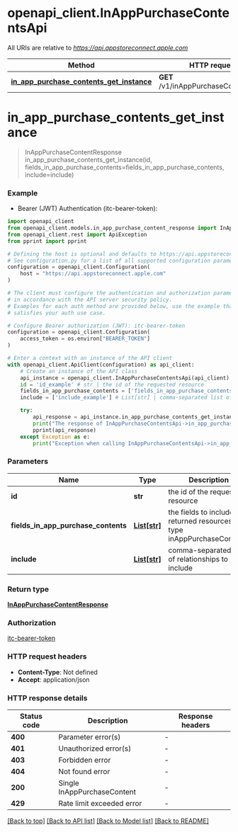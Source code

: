 # openapi_client.InAppPurchaseContentsApi

All URIs are relative to *https://api.appstoreconnect.apple.com*

Method | HTTP request | Description
------------- | ------------- | -------------
[**in_app_purchase_contents_get_instance**](InAppPurchaseContentsApi.md#in_app_purchase_contents_get_instance) | **GET** /v1/inAppPurchaseContents/{id} | 


# **in_app_purchase_contents_get_instance**
> InAppPurchaseContentResponse in_app_purchase_contents_get_instance(id, fields_in_app_purchase_contents=fields_in_app_purchase_contents, include=include)

### Example

* Bearer (JWT) Authentication (itc-bearer-token):

```python
import openapi_client
from openapi_client.models.in_app_purchase_content_response import InAppPurchaseContentResponse
from openapi_client.rest import ApiException
from pprint import pprint

# Defining the host is optional and defaults to https://api.appstoreconnect.apple.com
# See configuration.py for a list of all supported configuration parameters.
configuration = openapi_client.Configuration(
    host = "https://api.appstoreconnect.apple.com"
)

# The client must configure the authentication and authorization parameters
# in accordance with the API server security policy.
# Examples for each auth method are provided below, use the example that
# satisfies your auth use case.

# Configure Bearer authorization (JWT): itc-bearer-token
configuration = openapi_client.Configuration(
    access_token = os.environ["BEARER_TOKEN"]
)

# Enter a context with an instance of the API client
with openapi_client.ApiClient(configuration) as api_client:
    # Create an instance of the API class
    api_instance = openapi_client.InAppPurchaseContentsApi(api_client)
    id = 'id_example' # str | the id of the requested resource
    fields_in_app_purchase_contents = ['fields_in_app_purchase_contents_example'] # List[str] | the fields to include for returned resources of type inAppPurchaseContents (optional)
    include = ['include_example'] # List[str] | comma-separated list of relationships to include (optional)

    try:
        api_response = api_instance.in_app_purchase_contents_get_instance(id, fields_in_app_purchase_contents=fields_in_app_purchase_contents, include=include)
        print("The response of InAppPurchaseContentsApi->in_app_purchase_contents_get_instance:\n")
        pprint(api_response)
    except Exception as e:
        print("Exception when calling InAppPurchaseContentsApi->in_app_purchase_contents_get_instance: %s\n" % e)
```



### Parameters


Name | Type | Description  | Notes
------------- | ------------- | ------------- | -------------
 **id** | **str**| the id of the requested resource | 
 **fields_in_app_purchase_contents** | [**List[str]**](str.md)| the fields to include for returned resources of type inAppPurchaseContents | [optional] 
 **include** | [**List[str]**](str.md)| comma-separated list of relationships to include | [optional] 

### Return type

[**InAppPurchaseContentResponse**](InAppPurchaseContentResponse.md)

### Authorization

[itc-bearer-token](../README.md#itc-bearer-token)

### HTTP request headers

 - **Content-Type**: Not defined
 - **Accept**: application/json

### HTTP response details

| Status code | Description | Response headers |
|-------------|-------------|------------------|
**400** | Parameter error(s) |  -  |
**401** | Unauthorized error(s) |  -  |
**403** | Forbidden error |  -  |
**404** | Not found error |  -  |
**200** | Single InAppPurchaseContent |  -  |
**429** | Rate limit exceeded error |  -  |

[[Back to top]](#) [[Back to API list]](../README.md#documentation-for-api-endpoints) [[Back to Model list]](../README.md#documentation-for-models) [[Back to README]](../README.md)

